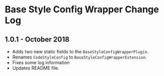 # Base Style Config Wrapper Change Log


## 1.0.1 - October 2018

* Adds two new static fields to the `BaseStyleConfigWrapperPlugin`.
* Renames `CodeStyleConfig` to `BaseStyleConfigWrapperExtension`.
* Fixes some log information
* Updates README file.
